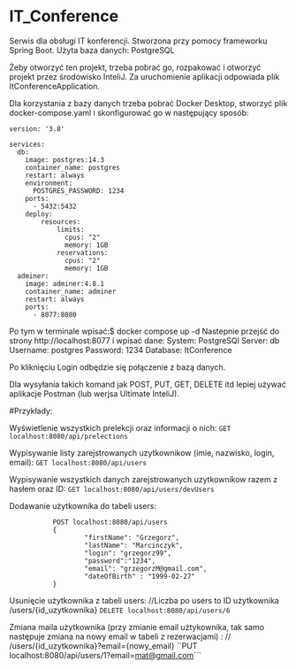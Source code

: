 # IT_Conference

Serwis dla obsługi IT konferencji. Stworzona przy pomocy frameworku Spring Boot.
Użyta baza danych: PostgreSQL

Żeby otworzyć ten projekt, trzeba pobrać go, rozpakować i otworzyć projekt przez środowisko InteliJ. Za uruchomienie aplikacji odpowiada plik ItConferenceApplication.

Dla korzystania z bazy danych trzeba pobrać Docker Desktop, stworzyć plik docker-compose.yaml i skonfigurować go w następujący sposób:
```
version: '3.8'

services:
  db:
    image: postgres:14.3
    container_name: postgres
    restart: always
    environment:
      POSTGRES_PASSWORD: 1234
    ports:
      - 5432:5432
    deploy:
        resources:
            limits:
              cpus: "2"
              memory: 1GB
            reservations:
              cpus: "2"
              memory: 1GB
  adminer:
    image: adminer:4.8.1
    container_name: adminer
    restart: always
    ports:
      - 8077:8080
```

Po tym w terminale wpisać:$ docker compose up -d
Nastepnie przejść do strony http://localhost:8077 i wpisać dane:
System: PostgreSQl
Server: db
Username: postgres
Password: 1234
Database: ItConference

Po kliknięciu Login odbędzie się połączenie z bazą danych.

Dla wysyłania takich komand jak POST, PUT, GET, DELETE itd lepiej używać aplikacje Postman (lub werjsa Ultimate InteliJ).

#Przykłady:

Wyświetlenie wszystkich prelekcji oraz informacji o nich:
```GET localhost:8080/api/prelections```

Wypisywanie listy zarejstrowanych uzytkownikow (imie, nazwisko, login, email):
```GET localhost:8080/api/users```

Wypisywanie wszystkich danych zarejstrowanych uzytkownikow razem z hasłem oraz ID:
```GET localhost:8080/api/users/devUsers```

Dodawanie użytkownika do tabeli users:
```
           POST localhost:8080/api/users
           {
                   "firstName": "Grzegorz",
                   "lastName": "Marcinczyk",
                   "login": "grzegorz99",
                   "password":"1234",
                   "email": "grzegorzM@gmail.com",
                   "dateOfBirth" : "1999-02-27"
           }
```
Usunięcie użytkownika z tabeli users:
                                     //Liczba po users to ID użytkownika /users/{id_uzytkownika}
```DELETE localhost:8080/api/users/6```

Zmiana maila użytkownika (przy zmianie email użtykownika, tak samo następuje zmiana na nowy email w tabeli z rezerwacjami) :
//                             /users/{id_uzytkownika}?email={nowy_email}
``PUT localhost:8080/api/users/1?email=mat@gmail.com```
 
